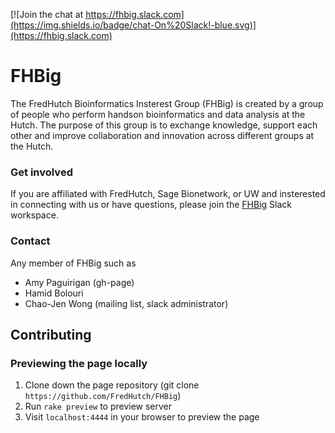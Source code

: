 [![Join the chat at https://fhbig.slack.com](https://img.shields.io/badge/chat-On%20Slack!-blue.svg)](https://fhbig.slack.com)

# FHBig 
The FredHutch Bioinformatics Insterest Group (FHBig) is created by a
group of people who perform handson bioinformatics and data analysis
at the Hutch. The purpose of this group is to exchange knowledge,
support each other and improve collaboration and innovation across
different groups at the Hutch.

### Get involved
If you are affiliated with FredHutch, Sage Bionetwork, or UW and
insterested in connecting with us or have questions, please join the
[FHBig](https://fhbig.slack.com) Slack workspace.

### Contact
Any member of FHBig such as
- Amy Paguirigan (gh-page)
- Hamid Bolouri
- Chao-Jen Wong  (mailing list, slack administrator)

## Contributing
### Previewing the page locally
1. Clone down the page repository (git clone
`https://github.com/FredHutch/FHBig`)
2. Run `rake preview` to preview server
3. Visit `localhost:4444` in your browser to preview the page
